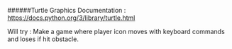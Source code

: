  ######Turtle Graphics Documentation : https://docs.python.org/3/library/turtle.html
 
Will try : Make a game where player icon moves with keyboard commands and loses if hit obstacle.
